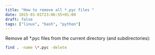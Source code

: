 ```yaml
---
title: "How to remove all *.pyc files "
date: 2015-01-01T23:06:55+01:00
draft: false
tags: ["linux", "bash", "python"]
---
```


Remove all *.pyc files from the current directory (and subdirectories):
```bash
find . -name \*.pyc -delete
```
